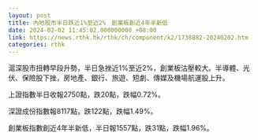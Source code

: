 ```yaml
---
layout: post
title: 內地股市半日跌近1%至近2%　創業板創近4年半新低
date: 2024-02-02 11:45:02.000000000 +08:00
link: https://news.rthk.hk/rthk/ch/component/k2/1738882-20240202.htm
categories: rthk
---
```


滬深股市扭轉早段升勢，半日急挫近1%至近2%，創業板沽壓較大。半導體、光伏、保險股下挫，房地產、銀行、旅遊、短劇、傳媒及機場航運股上升。

上證指數半日收報2750點，跌20點，跌幅0.72%。

深證成份指數報8117點，跌122點，跌幅1.49%。

創業板指數創近4年半新低，半日報1557點，跌31點，跌幅1.96%。
